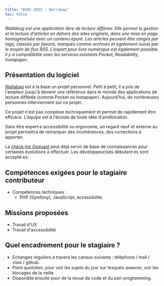 ```yaml
---
title: "BSOC 2022 : Wallabag"
toc: false
---
```


*Wallabag est une application libre de lecture différée. Elle permet la gestion et la lecture d'articles en dehors des sites originels, dans une mise en page homogénéisée avec un contenu épuré. Les articles peuvent être rangés par tags, classés par favoris, marqués comme archivés et également suivis par le moyen de flux RSS. L'export pour livre numérique est également possible. Il y a compatibilité avec les services existants Pocket, Readability, Instapaper.*

## Présentation du logiciel

[Wallabag](https://wallabag.org/fr) est à la base un projet personnel. Petit à petit, il a pris de l'ampleur jusqu'à devenir une référence dans le monde des applications de lecture différée (comme Pocket ou Instapaper). Aujourd'hui, de nombreuses personnes interviennent sur ce projet. 

Ce projet n'est pas complexe techniquement et permet de rapidement être efficace. L'équipe est à l'écoute de toute idée d'amélioration. 

Sans être expert·e accessibilité ou ergonomie, un regard neuf et externe au projet permettra de remarquer des incohérences, des corrections à apporter.

La [check-list Opquast](https://checklists.opquast.com/fr/assurance-qualite-web/) peut déjà servir de base de connaissances pour certaines évolutions à effectuer. Les développeur/ses débutant·es sont accepté·es.

## Compétences exigées pour le stagiaire contributeur

- Compétences techniques : 
  - PHP (Symfony), JavaScript, accessibilité.

## Missions proposées

- Travail d'UX
- Travail d'accessibilité

## Quel encadrement pour le stagiaire ?

- Echanges réguliers à travers les canaux suivants : téléphone / mail / visio / github.
- Point quotidien, pour voir les sujets du jour sur lesquels avancer, voir les blocages de la veille. 
- Disponible ensuite pour de la revue de code et du *pair programming*.
